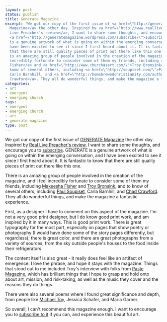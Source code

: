 ```yaml
---
layout: post
status: publish
title: Generate Magazine
excerpt: "We got our copy of the first issue of <a href=\"http://generatemagazine.wordpress.com/\">GENERATE
  Magazine</a> the other day. Inspired by <a href=\"http://www.reallivepreacher.com/node/1537\">Real
  Live Preacher's review</a>, I want to share some thoughts, and encourage you to
  <a href=\"http://generatemagazine.wordpress.com/subscribe/\">subscribe</a>. GENERATE
  is a genuine artwork of what is going on within the emerging conversation, and I
  have been excited to see it since I first heard about it. It is fantastic to know
  that there are still quality pieces of print out there like this one.\r\n\r\nThere
  is an amazing group of people involved in the creation of the magazine, and I feel
  incredibly fortunate to consider some of them my friends, including <a href=\"http://makeesha.com/\">Makeesha
  Fisher</a> and <a href=\"http://www.churchasart.com/\">Troy Bronsink</a>, and to
  know of several others, including <a href=\"http://soupiset.com/\">Paul Soupiset</a>,
  Carla Barnhill, and <a href=\"http://homebrewedchristianity.com/author/chad/\">Chad
  Crawford</a>. They all do wonderful things, and make the magazine a fantastic experience."
categories:
- art
- emergent
- emerging church
tags:
- emergent
- emerging church
- art
- generate magazine
type: post
---
```

We got our copy of the first issue of <a href="http://generatemagazine.wordpress.com/">GENERATE Magazine</a> the other day. Inspired by <a href="http://www.reallivepreacher.com/node/1537">Real Live Preacher's review</a>, I want to share some thoughts, and encourage you to <a href="http://generatemagazine.wordpress.com/subscribe/">subscribe</a>. GENERATE is a genuine artwork of what is going on within the emerging conversation, and I have been excited to see it since I first heard about it. It is fantastic to know that there are still quality pieces of print out there like this one.

There is an amazing group of people involved in the creation of the magazine, and I feel incredibly fortunate to consider some of them my friends, including <a href="http://makeesha.com/">Makeesha Fisher</a> and <a href="http://www.churchasart.com/">Troy Bronsink</a>, and to know of several others, including <a href="http://soupiset.com/">Paul Soupiset</a>, Carla Barnhill, and <a href="http://homebrewedchristianity.com/author/chad/">Chad Crawford</a>. They all do wonderful things, and make the magazine a fantastic experience.

First, as a designer I have to comment on this aspect of the magazine. I'm not a very good print designer, but I do know good print work, and am inspired by it in many ways. This is good print work. There is great typography for the most part, especially on pages that show poetry or photography (I would have done some of the story pages differently, but regardless); there is great color, and there are great photographs from a variety of sources, from the sky outside people's houses to the food inside their refrigerators.

The content itself is also great - it really does feel like an artifact of emergence. I love the phrase, and hope it stays with the magazine. Things that stood out to me included Troy's interview with folks from <a href="http://www.pastemagazine.com/">Paste Magazine</a>, which has brilliant things that I hope to grasp and hold onto about art, mission, and risk-taking, as well as the music they cover and the reasons they do things.

There were also several poems where I found great significance and depth, from people like <a href="http://toyblog.typepad.com/lemon/">Michael Toy</a>, Jessica Schafer, and Maria Garner.

So overall, I can't recommend this magazine enough. I want to encourage you to <a href="http://generatemagazine.wordpress.com/subscribe/">subscribe to it</a> if you can, and experience this beautiful art.
